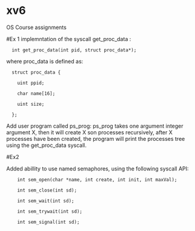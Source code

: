 # xv6
OS Course assignments

#Ex 1
implemntation of the syscall get_proc_data :

      int get_proc_data(int pid, struct proc_data*);

where proc_data is defined as:

      struct proc_data {

        uint ppid;

        char name[16];

        uint size;

      };

Add user program called ps_prog:
ps_prog takes one argument integer argument X,
then it will create X son processes recursively,
after X processes have been created, the program will print the processes tree
using the get_proc_data syscall.

#Ex2

Added abillity to use named semaphores, using the following syscall API:

        int sem_open(char *name, int create, int init, int maxVal);
 
        int sem_close(int sd);
 
        int sem_wait(int sd);
 
        int sem_trywait(int sd);
 
        int sem_signal(int sd);
